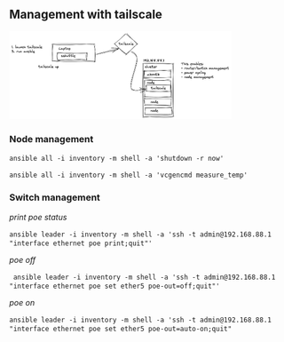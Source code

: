 ## Management with tailscale

<img src="../images/ts.png" width="400px" />


### Node management

```
ansible all -i inventory -m shell -a 'shutdown -r now'
```
```
ansible all -i inventory -m shell -a 'vcgencmd measure_temp'
```

### Switch management

_print poe status_
```
ansible leader -i inventory -m shell -a 'ssh -t admin@192.168.88.1 "interface ethernet poe print;quit"'
```
_poe off_
```
 ansible leader -i inventory -m shell -a 'ssh -t admin@192.168.88.1 "interface ethernet poe set ether5 poe-out=off;quit"'
```
_poe on_
```
ansible leader -i inventory -m shell -a 'ssh -t admin@192.168.88.1 "interface ethernet poe set ether5 poe-out=auto-on;quit"
```
